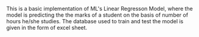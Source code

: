 This is a basic implementation of ML's Linear Regresson Model, where the model is predicting the the marks of a student on the basis of number of hours he/she studies.
The database used to train and test the model is given in the form of excel sheet.
